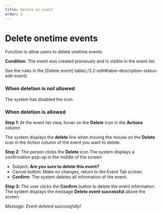 ```yaml
---
title: Delete an event
order: 3
---
```


# Delete onetime events

Function to allow users to delete onetime events

**Condition**: The event was created previously and is visible in the event list.

See the rules in the [Delete event] table(./3.2-edit#table-description-status-edit-event)

### When deletion is not allowed

The system has disabled the icon.

### When deletion is allowed

**Step 1:**
At the event list view, hover on the **Delete** icon in the **Actions** column

The system displays the **delete** line when moving the mouse on the **Delete** icon in the Action column of the event you want to delete.

**Step 2:** The person clicks the **Delete** icon
The system displays a confirmation pop-up in the middle of the screen:

<!-- ![](.) -->

- Subject: **Are you sure to delete this event?**
- Cancel button: Make no changes, return to the Event Tab screen.
- **Confirm**: The system deletes all information of the event.

**Step 3:** The user clicks the **Confirm** button to delete the event information.
The system displays the message **Delete event successful** above the screen.

<!-- ![]() -->

_Message: Event deleted successfully!_
